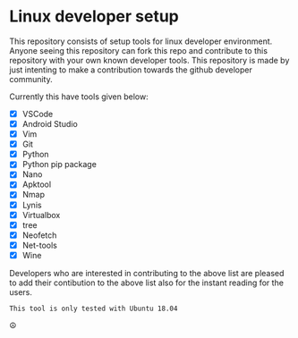 # Linux developer setup

This repository consists of setup tools for linux developer environment. Anyone seeing this repository can fork this repo and contribute to this repository with your own known developer tools. This repository is made by just intenting to make a contribution towards the github developer community.

Currently this have tools given below:

- [x] VSCode
- [x] Android Studio
- [x] Vim
- [x] Git
- [x] Python
- [x] Python pip package
- [x] Nano
- [x] Apktool
- [x] Nmap
- [x] Lynis
- [x] Virtualbox
- [x] tree
- [x] Neofetch
- [x] Net-tools
- [x] Wine

Developers who are interested in contributing to the above list are pleased to add their contibution to the above list also for the instant reading for the users.


```
This tool is only tested with Ubuntu 18.04
```

☮️
